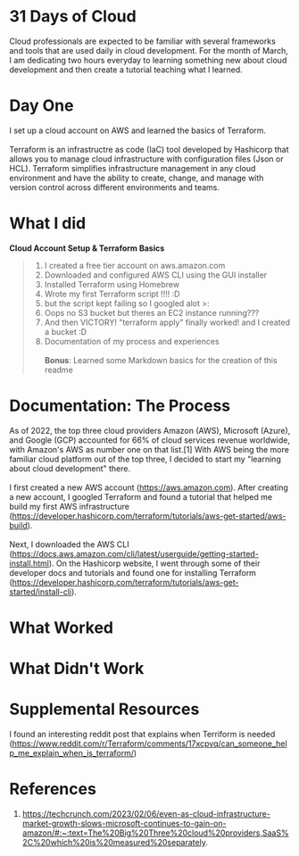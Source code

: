 # 31 Days of Cloud

Cloud professionals are expected to be familiar with several frameworks and tools that are used daily in cloud development. For the month of March, I am dedicating two hours everyday to learning something new about cloud development and then create a tutorial teaching what I learned. 

# Day One

I set up a cloud account on AWS and learned the basics of Terraform.
<br><br>
Terraform is an infrastructre as code (IaC) tool developed by Hashicorp that allows you to manage cloud infrastructure with configuration files (Json or HCL). Terraform simplifies infrastructure management in any cloud environment and have the ability to create, change, and manage with version control across different environments and teams. 

# What I did

**Cloud Account Setup & Terraform Basics**
> 1. I created a free tier account on aws.amazon.com
> 2. Downloaded and configured AWS CLI using the GUI installer
> 3. Installed Terraform using Homebrew 
> 4. Wrote my first Terraform script !!!! :D
> 5. but the script kept failing so I googled alot >:
> 6. Oops no S3 bucket but theres an EC2 instance running???
> 7. And then VICTORY! "terraform apply" finally worked! and I created a bucket :D
> 8. Documentation of my process and experiences
<br><br>**Bonus**: Learned some Markdown basics for the creation of this readme

# Documentation: The Process

As of 2022, the top three cloud providers Amazon (AWS), Microsoft (Azure), and Google (GCP) accounted for 66% of cloud services revenue worldwide, with Amazon's AWS as number one on that list.[1] With AWS being the more familiar cloud platform out of the top three, I decided to start my "learning about cloud development" there. 
<br><br>I first created a new AWS account (https://aws.amazon.com). After creating a new account, I googled Terraform and found a tutorial that helped me build my first AWS infrastructure (https://developer.hashicorp.com/terraform/tutorials/aws-get-started/aws-build).
<br><br>
Next, I downloaded the AWS CLI (https://docs.aws.amazon.com/cli/latest/userguide/getting-started-install.html). On the Hashicorp website, I went through some of their developer docs and tutorials and found one for installing Terraform (https://developer.hashicorp.com/terraform/tutorials/aws-get-started/install-cli). 

# What Worked


# What Didn't Work



# Supplemental Resources

I found an interesting reddit post that explains when Terriform is needed (https://www.reddit.com/r/Terraform/comments/17xcpvq/can_someone_help_me_explain_when_is_terraform/) 

# References

1. https://techcrunch.com/2023/02/06/even-as-cloud-infrastructure-market-growth-slows-microsoft-continues-to-gain-on-amazon/#:~:text=The%20Big%20Three%20cloud%20providers,SaaS%2C%20which%20is%20measured%20separately.